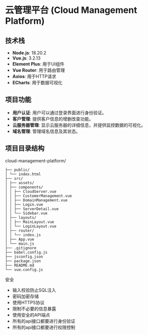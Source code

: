 # 云管理平台 (Cloud Management Platform)

## 技术栈
- **Node.js**: 18.20.2
- **Vue.js**: 3.2.13
- **Element Plus**: 用于UI组件
- **Vue Router**: 用于路由管理
- **Axios**: 用于HTTP请求
- **ECharts**: 用于数据可视化

## 项目功能
- **用户认证**: 用户可以通过登录界面进行身份验证。
- **客户管理**: 提供客户信息的增删改查功能。
- **云服务器管理**: 显示云服务器的详细信息，并提供监控数据的可视化。
- **域名管理**: 管理域名信息及其状态。

## 项目目录结构
cloud-management-platform/  
```
├── public/
│ └── index.html
├── src/
│ ├── assets/
│ ├── components/
│ │ ├── CloudServer.vue
│ │ ├── CustomerManagement.vue
│ │ ├── DomainManagement.vue
│ │ ├── Login.vue
│ │ ├── ServerDetail.vue
│ │ └── Sidebar.vue
│ ├── layouts/
│ │ ├── MainLayout.vue
│ │ └── LoginLayout.vue
│ ├── router/
│ │ └── index.js
│ ├── App.vue
│ └── main.js
├── .gitignore
├── babel.config.js
├── jsconfig.json
├── package.json
├── README.md
└── vue.config.js
```

安全    
- 输入校验防止SQL注入
- 密码加密存储
- 使用HTTPS协议
- 限制不必要的信息暴露
- 使用安全的API端点
- 所有的api接口都要进行身份验证
- 所有的api接口都要进行权限控制